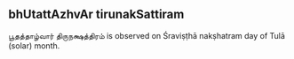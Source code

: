 ## bhUtattAzhvAr tirunakSattiram

பூதத்தாழ்வார் திருநக்ஷத்திரம் is observed on Śraviṣṭhā nakṣhatram day of Tulā (solar) month.



